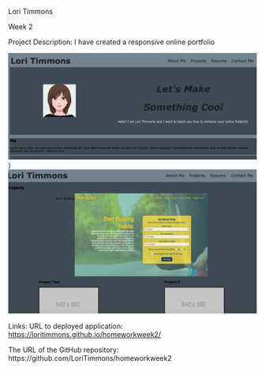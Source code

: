 Lori Timmons

Week 2



Project Description:
I have created a responsive online portfolio 

![Screen shot 1](assetss/images/screenshot1.png))
![screen shot 2](assetss/images/screenshot2.png)

Links: 
URL to deployed application: https://loritimmons.github.io/homeworkweek2/
<div>
The URL of the GitHub repository: https://github.com/LoriTimmons/homeworkweek2
</div>